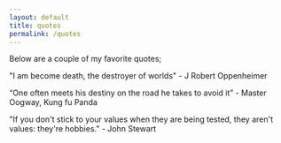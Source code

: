 ```yaml
---
layout: default
title: quotes
permalink: /quotes
---
```


Below are a couple of my favorite quotes;

"I am become death, the destroyer of worlds" - J Robert Oppenheimer

“One often meets his destiny on the road he takes to avoid it” - Master Oogway, Kung fu Panda

"If you don't stick to your values when they are being tested, they aren't values: they're hobbies." - John Stewart


